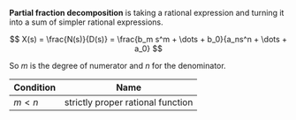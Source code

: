 **Partial fraction decomposition** is taking a rational expression and turning it into a sum of simpler rational expressions.

$$
X(s) = \frac{N(s)}{D(s)} = \frac{b_m s^m + \dots + b_0}{a_ns^n + \dots + a_0}
$$

So $m$ is the degree of numerator and $n$ for the denominator.

|Condition|Name|
|---------|----|
|$m<n$|strictly proper rational function